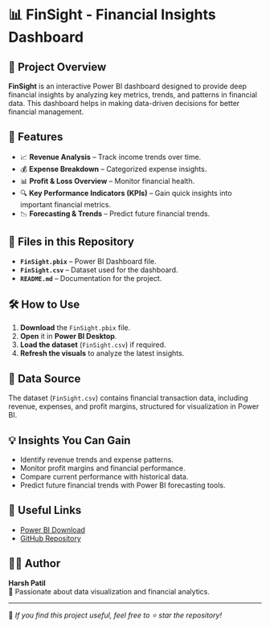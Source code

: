 # 📊 FinSight - Financial Insights Dashboard

## 📌 Project Overview
**FinSight** is an interactive Power BI dashboard designed to provide deep financial insights by analyzing key metrics, trends, and patterns in financial data. This dashboard helps in making data-driven decisions for better financial management.

## 🚀 Features
- 📈 **Revenue Analysis** – Track income trends over time.
- 💰 **Expense Breakdown** – Categorized expense insights.
- 📊 **Profit & Loss Overview** – Monitor financial health.
- 🔍 **Key Performance Indicators (KPIs)** – Gain quick insights into important financial metrics.
- 📉 **Forecasting & Trends** – Predict future financial trends.

## 📂 Files in this Repository
- **`FinSight.pbix`** – Power BI Dashboard file.
- **`FinSight.csv`** – Dataset used for the dashboard.
- **`README.md`** – Documentation for the project.

## 🛠️ How to Use
1. **Download** the `FinSight.pbix` file.
2. **Open** it in **Power BI Desktop**.
3. **Load the dataset** (`FinSight.csv`) if required.
4. **Refresh the visuals** to analyze the latest insights.

## 📎 Data Source
The dataset (`FinSight.csv`) contains financial transaction data, including revenue, expenses, and profit margins, structured for visualization in Power BI.

## 💡 Insights You Can Gain
- Identify revenue trends and expense patterns.
- Monitor profit margins and financial performance.
- Compare current performance with historical data.
- Predict future financial trends with Power BI forecasting tools.

## 🔗 Useful Links
- [Power BI Download](https://powerbi.microsoft.com/)
- [GitHub Repository]([YOUR_GITHUB_REPO_LINK](https://github.com/patilharsh1620/Power-BI))

## 👨‍💻 Author
**Harsh Patil**  
🚀 Passionate about data visualization and financial analytics.

---

📢 _If you find this project useful, feel free to ⭐ star the repository!_
